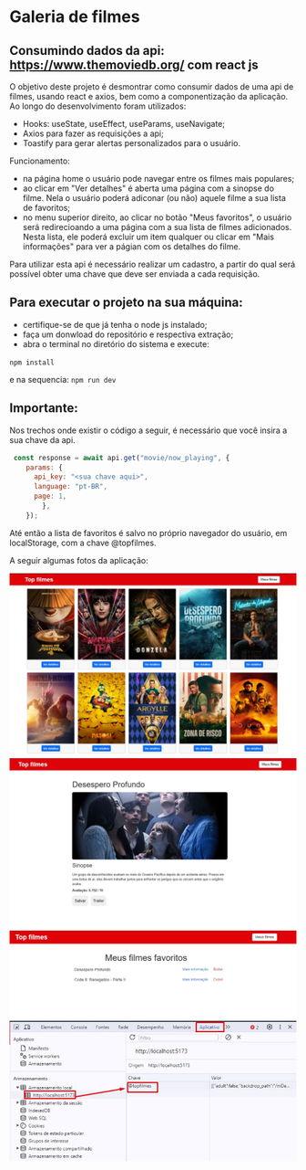 # Galeria de filmes

## Consumindo dados da api: https://www.themoviedb.org/ com react js

O objetivo deste projeto é desmontrar como consumir dados de uma api de filmes, usando react e axios, bem como a componentização da aplicação. Ao longo do desenvolvimento foram utilizados:

* Hooks: useState, useEffect, useParams, useNavigate;
* Axios para fazer as requisições a api;
* Toastify para gerar alertas personalizados para o usuário.


Funcionamento: 
* na página home o usuário pode navegar entre os filmes mais populares;
* ao clicar em "Ver detalhes" é aberta uma página com a sinopse do filme. Nela o usuário poderá adiconar (ou não) aquele filme a sua lista de favoritos;
* no menu superior direito, ao clicar no botão "Meus favoritos", o usuário será redirecioando a uma página com a sua lista de filmes adicionados. Nesta lista, ele poderá excluir um item qualquer ou clicar em "Mais informações" para ver a págian com os detalhes do filme.

Para utilizar esta api é necessário realizar um cadastro, a partir do qual será possível obter uma chave que deve ser enviada a cada requisição.


## Para executar o projeto na sua máquina:

* certifique-se de que já tenha o node js instalado;
* faça um donwload do repositório e respectiva extração;
* abra o terminal no diretório do sistema e execute:

```npm install``` 

e na sequencia: ```npm run dev```

## Importante:

Nos trechos onde existir o código a seguir, é necessário que você insira a sua chave da api.

```javascript
 const response = await api.get("movie/now_playing", {
    params: {
      api_key: "<sua chave aqui>",
      language: "pt-BR",
      page: 1,
        },
    });
```

Até então a lista de favoritos é salvo no próprio navegador do usuário, em localStorage, com a chave @topfilmes.

A seguir algumas fotos da aplicação:

![Página home](/src/assets/img/home.jpg)
![Página home](/src/assets/img/detalhes.jpg)
![Página home](/src/assets/img/info.jpg)
![Página home](/src/assets/img/localstorage.jpg)
